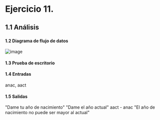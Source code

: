 # Ejercicio 11. 
## 1.1 Análisis
###
#### 1.2 Diagrama de flujo de datos
![image](https://user-images.githubusercontent.com/113397533/190952370-6a06399d-cafe-4298-93ce-e1202f447fe7.png)
#### 1.3 Prueba de escritorio
#### 1.4 Entradas
anac, aact
#### 1.5 Salidas
"Dame tu año de nacimiento" "Dame el año actual" aact - anac "El año de nacimiento no puede ser mayor al actual"

